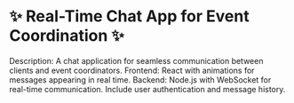 # ✨ Real-Time Chat App for Event Coordination ✨

Description: A chat application for seamless communication between clients and event coordinators.
Frontend: React with animations for messages appearing in real time.
Backend: Node.js with WebSocket for real-time communication. Include user authentication and message history.


